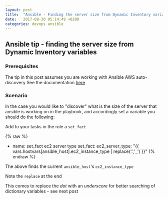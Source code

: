```yaml
---
layout: post
title:  "Ansible - Finding the server size from Dynamic Inventory variables"
date:   2017-08-30 05:14:49 +0200
categories: devops ansible
---
```

## Ansible tip - finding the server size from Dynamic Inventory variables

### Prerequisites

The tip in this post assumes you are working with Ansible AWS auto-discovery
See the documentation [here](http://docs.ansible.com/ansible/latest/intro_dynamic_inventory.html)

### Scenario

In the case you would like to "discover" what is the size of the server that ansible is working on in the playbook, and accordingly set a variable you should do the following:

Add to your tasks in the role a `set_fact`


{% raw %}
- name: set_fact ec2 server type
  set_fact:
    ec2_server_type: "{{ vars.hostvars[ansible_host].ec2_instance_type | replace('.','_') }}"
{% endraw %}

The above finds the current `ansible_host`'s `ec2_instance_type`

Note the `replace` at the end 

This comes to replace the *dot* with an *underscore* for better searching of dictionary variables - see next post 
